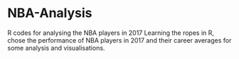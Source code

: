 # NBA-Analysis
R codes for analysing the NBA players in 2017
Learning the ropes in R, chose the performance of NBA players in 2017 and their career averages 
for some analysis and visualisations.

